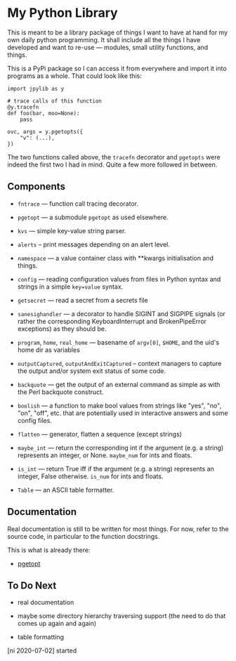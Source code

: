 My Python Library
=================

This is meant to be a library package of things I want to have at
hand for my own daily python programming. It shall include all the
things I have developed and want to re-use — modules, small utility
functions, and things.

This is a PyPi package so I can access it from everywhere and import
it into programs as a whole. That could look like this:

    import jpylib as y

    # trace calls of this function
    @y.tracefn
    def foo(bar, moo=None):
        pass

    ovc, args = y.pgetopts({
        "v": (...),
    })

The two functions called above, the `tracefn` decorator and
`pgetopts` were indeed the first two I had in mind. Quite a few more
followed in between.


Components
----------

* `fntrace` — function call tracing decorator.

* `pgetopt` — a submodule `pgetopt` as used elsewhere.

* `kvs` — simple key-value string parser.

* `alerts` – print messages depending on an alert level.

* `namespace` — a value container class with **kwargs initialisation
  and things.

* `config` — reading configuration values from files in Python
  syntax and strings in a simple `key=value` syntax.

* `getsecret` — read a secret from a secrets file

* `sanesighandler` — a decorator to handle SIGINT and SIGPIPE
  signals (or rather the corresponding KeyboardInterrupt and
  BrokenPipeError exceptions) as they should be.

* `program`, `home`, `real_home` — basename of `argv[0]`, `$HOME`,
  and the uid's home dir as variables

* `outputCaptured`, `outputAndExitCaptured` – context managers to
  capture the output and/or system exit status of some code.

* `backquote` — get the output of an external command as simple as
  with the Perl backquote construct.

* `boolish` — a function to make bool values from strings like
  "yes", "no", "on", "off", etc. that are potentially used in
  interactive answers and some config files.

* `flatten` — generator, flatten a sequence (except strings)

* `maybe_int` — return the corresponding int if the argument (e.g. a
  string) represents an integer, or None. `maybe_num` for ints and
  floats.

* `is_int` — return True iff if the argument (e.g. a string)
  represents an integer, False otherwise. `is_num` for ints and floats.

* `Table` — an ASCII table formatter.


Documentation
-------------

Real documentation is still to be written for most things. For now,
refer to the source code, in particular to the function docstrings.

This is what is already there:

* [pgetopt](doc/pgetopt.md)


To Do Next
----------

* real documentation

* maybe some directory hierarchy traversing support (the need to do
  that comes up again and again)

* table formatting

[ni 2020-07-02] started
